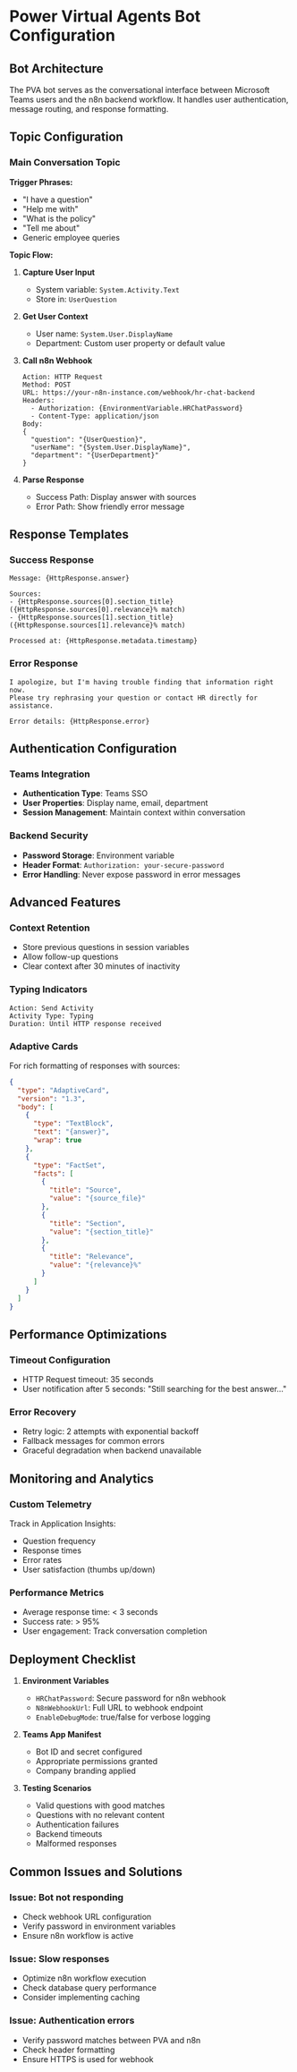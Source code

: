 # Power Virtual Agents Bot Configuration

## Bot Architecture

The PVA bot serves as the conversational interface between Microsoft Teams users and the n8n backend workflow. It handles user authentication, message routing, and response formatting.

## Topic Configuration

### Main Conversation Topic

**Trigger Phrases:**
- "I have a question"
- "Help me with"
- "What is the policy"
- "Tell me about"
- Generic employee queries

**Topic Flow:**

1. **Capture User Input**
   - System variable: `System.Activity.Text`
   - Store in: `UserQuestion`

2. **Get User Context**
   - User name: `System.User.DisplayName`
   - Department: Custom user property or default value

3. **Call n8n Webhook**
   ```
   Action: HTTP Request
   Method: POST
   URL: https://your-n8n-instance.com/webhook/hr-chat-backend
   Headers:
     - Authorization: {EnvironmentVariable.HRChatPassword}
     - Content-Type: application/json
   Body:
   {
     "question": "{UserQuestion}",
     "userName": "{System.User.DisplayName}",
     "department": "{UserDepartment}"
   }
   ```

4. **Parse Response**
   - Success Path: Display answer with sources
   - Error Path: Show friendly error message

## Response Templates

### Success Response
```
Message: {HttpResponse.answer}

Sources:
- {HttpResponse.sources[0].section_title} ({HttpResponse.sources[0].relevance}% match)
- {HttpResponse.sources[1].section_title} ({HttpResponse.sources[1].relevance}% match)

Processed at: {HttpResponse.metadata.timestamp}
```

### Error Response
```
I apologize, but I'm having trouble finding that information right now. 
Please try rephrasing your question or contact HR directly for assistance.

Error details: {HttpResponse.error}
```

## Authentication Configuration

### Teams Integration
- **Authentication Type**: Teams SSO
- **User Properties**: Display name, email, department
- **Session Management**: Maintain context within conversation

### Backend Security
- **Password Storage**: Environment variable
- **Header Format**: `Authorization: your-secure-password`
- **Error Handling**: Never expose password in error messages

## Advanced Features

### Context Retention
- Store previous questions in session variables
- Allow follow-up questions
- Clear context after 30 minutes of inactivity

### Typing Indicators
```
Action: Send Activity
Activity Type: Typing
Duration: Until HTTP response received
```

### Adaptive Cards
For rich formatting of responses with sources:
```json
{
  "type": "AdaptiveCard",
  "version": "1.3",
  "body": [
    {
      "type": "TextBlock",
      "text": "{answer}",
      "wrap": true
    },
    {
      "type": "FactSet",
      "facts": [
        {
          "title": "Source",
          "value": "{source_file}"
        },
        {
          "title": "Section",
          "value": "{section_title}"
        },
        {
          "title": "Relevance",
          "value": "{relevance}%"
        }
      ]
    }
  ]
}
```

## Performance Optimizations

### Timeout Configuration
- HTTP Request timeout: 35 seconds
- User notification after 5 seconds: "Still searching for the best answer..."

### Error Recovery
- Retry logic: 2 attempts with exponential backoff
- Fallback messages for common errors
- Graceful degradation when backend unavailable

## Monitoring and Analytics

### Custom Telemetry
Track in Application Insights:
- Question frequency
- Response times
- Error rates
- User satisfaction (thumbs up/down)

### Performance Metrics
- Average response time: < 3 seconds
- Success rate: > 95%
- User engagement: Track conversation completion

## Deployment Checklist

1. **Environment Variables**
   - `HRChatPassword`: Secure password for n8n webhook
   - `N8nWebhookUrl`: Full URL to webhook endpoint
   - `EnableDebugMode`: true/false for verbose logging

2. **Teams App Manifest**
   - Bot ID and secret configured
   - Appropriate permissions granted
   - Company branding applied

3. **Testing Scenarios**
   - Valid questions with good matches
   - Questions with no relevant content
   - Authentication failures
   - Backend timeouts
   - Malformed responses

## Common Issues and Solutions

### Issue: Bot not responding
- Check webhook URL configuration
- Verify password in environment variables
- Ensure n8n workflow is active

### Issue: Slow responses
- Optimize n8n workflow execution
- Check database query performance
- Consider implementing caching

### Issue: Authentication errors
- Verify password matches between PVA and n8n
- Check header formatting
- Ensure HTTPS is used for webhook